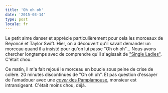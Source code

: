 ```yaml
---
title: 'Oh oh oh'
date: '2015-03-14'
type: post
locale: fr
---
```


Le petit aime danser et apprécie particulièrement pour cela les morceaux de Beyoncé et Taylor Swift. Hier, on a découvert qu'il savait demander un morceau quand il a insisté pour qu'on lui passe "Oh oh oh"... Nous avons chercher longtemps avec de comprendre qu'il s'agissait de ["Single Ladies"](https://www.youtube.com/watch?v=4m1EFMoRFvY). C'était chou.

Ce matin, il m'a fait rejoué le morceau en boucle sous peine de crise de colère. 20 minutes discontinues de "Oh oh oh". Et pas question d'essayer de l'amadouer avec une [_cover_ des Pamplamouse](https://www.youtube.com/watch?v=oIr8-f2OWhs), monsieur est intransigeant. C'était moins chou, déjà.
